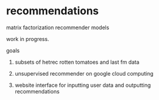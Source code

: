 # recommendations
matrix factorization recommender models

work in progress. 

goals 

1. subsets of hetrec rotten tomatoes and last fm data
      
2. unsupervised recommender on google cloud computing
      
3. website interface for inputting user data and outputting recommendations
      
